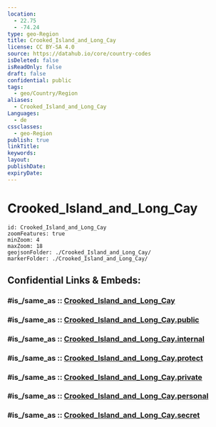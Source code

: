 ```yaml
---
location:
  - 22.75
  - -74.24
type: geo-Region
title: Crooked_Island_and_Long_Cay
license: CC BY-SA 4.0
source: https://datahub.io/core/country-codes
isDeleted: false
isReadOnly: false
draft: false
confidential: public
tags:
  - geo/Country/Region
aliases:
  - Crooked_Island_and_Long_Cay
Languages:
  - de
cssclasses:
  - geo-Region
publish: true
linkTitle:
keywords:
layout:
publishDate:
expiryDate:
---
```


# Crooked_Island_and_Long_Cay

```leaflet
id: Crooked_Island_and_Long_Cay
zoomFeatures: true 
minZoom: 4 
maxZoom: 18
geojsonFolder: ./Crooked_Island_and_Long_Cay/
markerFolder: ./Crooked_Island_and_Long_Cay/
```


## Confidential Links & Embeds: 

### #is_/same_as :: [Crooked_Island_and_Long_Cay](/_Standards/Earth/Continent/America~Caribbean/Bahamas/Districts~Bahamas/Crooked_Island_and_Long_Cay.md) 

### #is_/same_as :: [Crooked_Island_and_Long_Cay.public](/_public/Earth/Continent/America~Caribbean/Bahamas/Districts~Bahamas/Crooked_Island_and_Long_Cay.public.md) 

### #is_/same_as :: [Crooked_Island_and_Long_Cay.internal](/_internal/Earth/Continent/America~Caribbean/Bahamas/Districts~Bahamas/Crooked_Island_and_Long_Cay.internal.md) 

### #is_/same_as :: [Crooked_Island_and_Long_Cay.protect](/_protect/Earth/Continent/America~Caribbean/Bahamas/Districts~Bahamas/Crooked_Island_and_Long_Cay.protect.md) 

### #is_/same_as :: [Crooked_Island_and_Long_Cay.private](/_private/Earth/Continent/America~Caribbean/Bahamas/Districts~Bahamas/Crooked_Island_and_Long_Cay.private.md) 

### #is_/same_as :: [Crooked_Island_and_Long_Cay.personal](/_personal/Earth/Continent/America~Caribbean/Bahamas/Districts~Bahamas/Crooked_Island_and_Long_Cay.personal.md) 

### #is_/same_as :: [Crooked_Island_and_Long_Cay.secret](/_secret/Earth/Continent/America~Caribbean/Bahamas/Districts~Bahamas/Crooked_Island_and_Long_Cay.secret.md)

